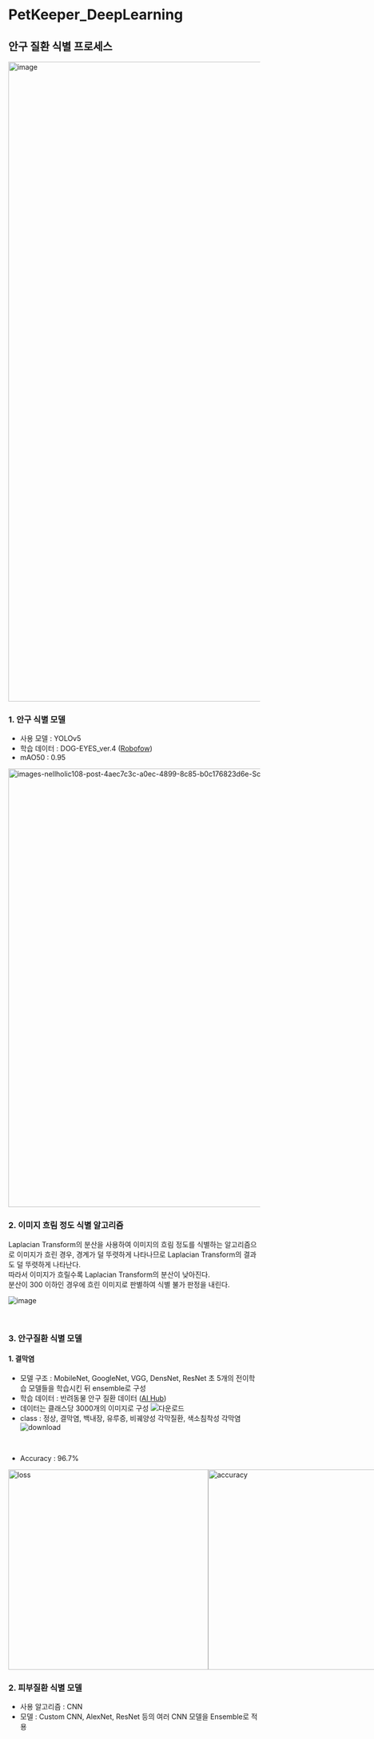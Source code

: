 # PetKeeper_DeepLearning


## 안구 질환 식별 프로세스
<img width="1278" alt="image" src="https://github.com/kang9366/PetKeeper_DeepLearning/assets/63611804/4055abe3-e64e-48c3-abb6-beca8e3aa8a0">


### 1. 안구 식별 모델
* 사용 모델 : YOLOv5
* 학습 데이터 : DOG-EYES_ver.4 ([Robofow](https://universe.roboflow.com/dog-eyes/dog-eyes_ver.4))
* mAO50 : 0.95
<img width="876" alt="images-nellholic108-post-4aec7c3c-a0ec-4899-8c85-b0c176823d6e-Screen Shot 2021-12-28 at 10 52 59 AM" src="https://github.com/kang9366/PetKeeper_DeepLearning/assets/63611804/a15b12a7-3574-46f9-ab4b-04f2140b5af2">

### 2. 이미지 흐림 정도 식별 알고리즘
Laplacian Transform의 분산을 사용하여 이미지의 흐림 정도를 식별하는 알고리즘으로 이미지가 흐린 경우, 경계가 덜 뚜렷하게 나타나므로 Laplacian Transform의 결과도 덜 뚜렷하게 나타난다.
<br>따라서 이미지가 흐릴수록 Laplacian Transform의 분산이 낮아진다.
<br>분산이 300 이하인 경우에 흐린 이미지로 판별하여 식별 불가 판정을 내린다.
<br>

![image](https://github.com/kang9366/PetKeeper_DeepLearning/assets/63611804/b3f2f2db-0e98-4358-ae82-f8212d11443f)

<br>

### 3. 안구질환 식별 모델
#### 1. 결막염
* 모델 구조 : MobileNet, GoogleNet, VGG, DensNet, ResNet 초 5개의 전이학습 모델들을 학습시킨 뒤 ensemble로 구성
* 학습 데이터 : 반려동물 안구 질환 데이터 ([AI Hub](https://www.aihub.or.kr/aihubdata/data/view.do?currMenu=115&topMenu=100&dataSetSn=562))
* 데이터는 클래스당 3000개의 이미지로 구성
  ![다운로드](https://github.com/kang9366/PetKeeper_DeepLearning/assets/63611804/30fa2624-d3c4-47b0-84b0-cc7a19772978)
* class : 정상, 결막염, 백내장, 유루증, 비궤양성 각막질환, 색소침착성 각막염
  ![download](https://github.com/kang9366/PetKeeper_DeepLearning/assets/63611804/18c8477f-eccd-4c79-8445-16377345fadc)
  
<br>

* Accuracy : 96.7%
<div style="display: flex;">
<img width="400" alt="loss" src="https://github.com/kang9366/PetKeeper_DeepLearning/assets/63611804/616c3051-5369-404e-ba38-c22266c41f85">
<img width="400" alt="accuracy" src="https://github.com/kang9366/PetKeeper_DeepLearning/assets/63611804/daa06c45-7e27-4cb5-9f66-7e25cee19adc">
</div>


### 2. 피부질환 식별 모델
* 사용 알고리즘 : CNN
* 모델 : Custom CNN, AlexNet, ResNet 등의 여러 CNN 모델을 Ensemble로 적용



